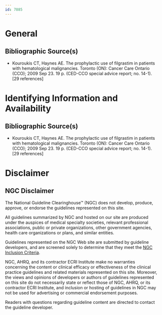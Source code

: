 ```yaml
---
id: 7885
---
```


# General

## Bibliographic Source(s)

- Kouroukis CT, Haynes AE. The prophylactic use of filgrastim in patients with hematological malignancies. Toronto (ON): Cancer Care Ontario (CCO); 2009 Sep 23. 19 p. (CED-CCO special advice report; no. 14-1). [29 references]

# Identifying Information and Availability

## Bibliographic Source(s)

- Kouroukis CT, Haynes AE. The prophylactic use of filgrastim in patients with hematological malignancies. Toronto (ON): Cancer Care Ontario (CCO); 2009 Sep 23. 19 p. (CED-CCO special advice report; no. 14-1). [29 references]

# Disclaimer

## NGC Disclaimer

The National Guideline Clearinghouse™ (NGC) does not develop, produce, approve, or endorse the guidelines represented on this site.

All guidelines summarized by NGC and hosted on our site are produced under the auspices of medical specialty societies, relevant professional associations, public or private organizations, other government agencies, health care organizations or plans, and similar entities.

Guidelines represented on the NGC Web site are submitted by guideline developers, and are screened solely to determine that they meet the [NGC Inclusion Criteria](/help-and-about/summaries/inclusion-criteria).

NGC, AHRQ, and its contractor ECRI Institute make no warranties concerning the content or clinical efficacy or effectiveness of the clinical practice guidelines and related materials represented on this site. Moreover, the views and opinions of developers or authors of guidelines represented on this site do not necessarily state or reflect those of NGC, AHRQ, or its contractor ECRI Institute, and inclusion or hosting of guidelines in NGC may not be used for advertising or commercial endorsement purposes.

Readers with questions regarding guideline content are directed to contact the guideline developer.

